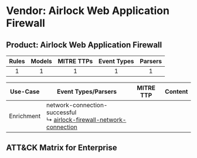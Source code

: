 Vendor: Airlock Web Application Firewall
========================================
Product: Airlock Web Application Firewall
-----------------------------------------
| Rules | Models | MITRE TTPs | Event Types | Parsers |
|:-----:|:------:|:----------:|:-----------:|:-------:|
|   1   |   1    |     1      |      1      |    1    |

|  Use-Case  | Event Types/Parsers                                                                                                                          | MITRE TTP | Content                                                                                              |
|:----------:| -------------------------------------------------------------------------------------------------------------------------------------------- | --------- | ---------------------------------------------------------------------------------------------------- |
| Enrichment |  network-connection-successful<br> ↳ [airlock-firewall-network-connection](Parsers/parserContent_airlock-firewall-network-connection.md)<br> |           | [](Rules_Models/r_m_airlock_web_application_firewall_airlock_web_application_firewall_Enrichment.md) |

ATT&CK Matrix for Enterprise
----------------------------

